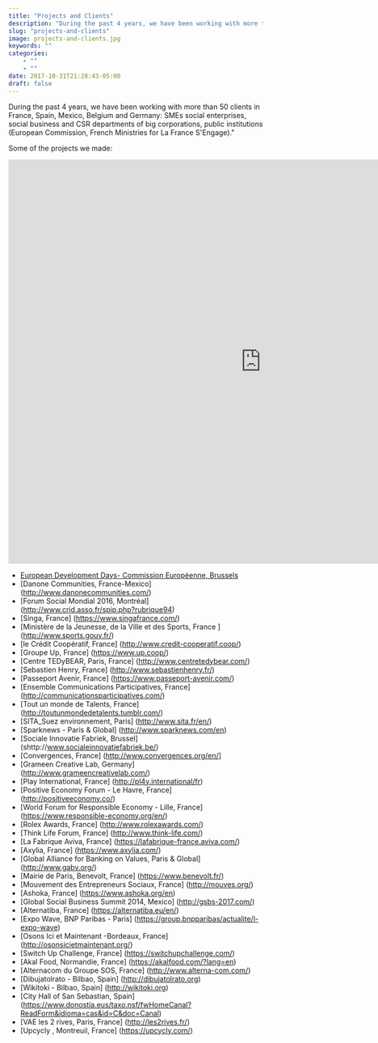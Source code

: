 ```yaml
---
title: "Projects and Clients"
description: "During the past 4 years, we have been working with more than 60 clients in France, Spain, Mexico, Belgium and Germany: SMEs social enterprises, social business and CSR departments of big corporations, public institutions (European Commission, French Ministries for La France S'Engage)."
slug: "projects-and-clients"
image: projects-and-clients.jpg
keywords: ""
categories: 
    - ""
    - ""
date: 2017-10-31T21:28:43-05:00
draft: false
---
```


During the past 4 years, we have been working with more than 50 clients in France, Spain, Mexico, Belgium and Germany: SMEs social enterprises, social business and CSR departments of big corporations, public institutions (European Commission, French Ministries for La France S'Engage)."    

Some of the projects we made:

<iframe width='1000' height='800' src='https://embed.coggle.it/diagram/VgqUc0SgH6ly7a8V/9a8aff52fa98ebd9c6c1198d0b77cf07dc8d1f80d4a46875fc8e31b5c4352756' frameborder='0' allowfullscreen></iframe>   

- [European Development Days- Commission Européenne, Brussels](https://eudevdays.eu/)
- [Danone Communities, France-Mexico] (http://www.danonecommunities.com/) 
- [Forum Social Mondial 2016, Montréal] (http://www.crid.asso.fr/spip.php?rubrique94)
- [Singa, France] (https://www.singafrance.com/)
- [Ministère de la Jeunesse, de la Ville et des Sports, France ] (http://www.sports.gouv.fr/)
- [le Crédit Coopératif, France] (http://www.credit-cooperatif.coop/)
- [Groupe Up, France] (https://www.up.coop/)
- [Centre TEDyBEAR, Paris, France] (http://www.centretedybear.com/)
- [Sebastien Henry, France] (http://www.sebastienhenry.fr/)
- [Passeport Avenir, France]  (https://www.passeport-avenir.com/)
- [Ensemble Communications Participatives, France] (http://communicationsparticipatives.com/)
- [Tout un monde de Talents, France] (http://toutunmondedetalents.tumblr.com/)
- [SITA_Suez environnement, Paris] (http://www.sita.fr/en/)
- [Sparknews - Paris & Global] (http://www.sparknews.com/en)
- [Sociale Innovatie Fabriek, Brussel] (shttp://www.socialeinnovatiefabriek.be/)
- [Convergences, France] (http://www.convergences.org/en/]
- [Grameen Creative Lab, Germany] (http://www.grameencreativelab.com/)
- [Play International, France] (http://pl4y.international/fr)
- [Positive Economy Forum - Le Havre, France] (http://positiveeconomy.co/)
- [World Forum for Responsible Economy - Lille, France] (https://www.responsible-economy.org/en/)
- [Rolex Awards, France] (http://www.rolexawards.com/)
- [Think Life Forum, France] (http://www.think-life.com/)
- [La Fabrique Aviva, France] (https://lafabrique-france.aviva.com/)
- [Axylia, France] (https://www.axylia.com/)
- [Global Alliance for Banking on Values, Paris & Global] (http://www.gabv.org/)
- [Mairie de Paris, Benevolt, France] (https://www.benevolt.fr/)
- [Mouvement des Entrepreneurs Sociaux, France] (http://mouves.org/)
- [Ashoka, France] (https://www.ashoka.org/en)
- [Global Social Business Summit 2014, Mexico] (http://gsbs-2017.com/)
- [Alternatiba, France] (https://alternatiba.eu/en/)
- [Expo Wave, BNP Paribas - Paris] (https://group.bnpparibas/actualite/l-expo-wave)
- [Osons Ici et Maintenant -Bordeaux, France] (http://osonsicietmaintenant.org/)
- [Switch Up Challenge, France] (https://switchupchallenge.com/)
- [Akal Food, Normandie, France] (https://akalfood.com/?lang=en)
- [Alternacom du Groupe SOS, France] (http://www.alterna-com.com/) 
- [Dibujatolrato - Bilbao, Spain] (http://dibujatolrato.org)
- [Wikitoki - Bilbao, Spain] (http://wikitoki.org)
- [City Hall of San Sebastian, Spain] (https://www.donostia.eus/taxo.nsf/fwHomeCanal?ReadForm&idioma=cas&id=C&doc=Canal)
- [VAE les 2 rives, Paris, France] (http://les2rives.fr/)
- [Upcycly , Montreuil, France] (https://upcycly.com/)

